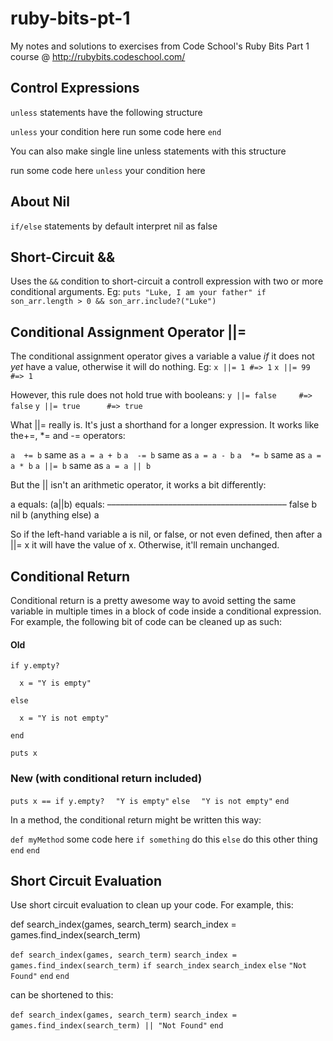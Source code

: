 # ruby-bits-pt-1
My notes and solutions to exercises from Code School's Ruby Bits Part 1 course @ http://rubybits.codeschool.com/

Control Expressions
-------------------
`unless` statements have the following structure

`unless` your condition here
run some code here
`end`

You can also make single line unless statements with this structure

run some code here `unless` your condition here

About Nil
-----------
`if/else` statements by default interpret nil as false

Short-Circuit &&
-----------------
Uses the `&&` condition to short-circuit a controll expression with two or more conditional arguments. Eg:
`puts "Luke, I am your father" if son_arr.length > 0 && son_arr.include?("Luke")`

Conditional Assignment Operator ||=
----------------------
The conditional assignment operator gives a variable a value *if* it does not *yet* have a value, otherwise it will do nothing. Eg:
`x ||= 1 #=> 1`
`x ||= 99 #=> 1`

However, this rule does not hold true with booleans:
`y ||= false     #=> false`
`y ||= true      #=> true`

What ||= really is. It's just a shorthand for a longer expression. It works like the+=, *= and -= operators:

`a  += b`         same as        `a = a + b`
`a  -= b`         same as        `a = a - b`
`a  *= b`         same as        `a = a * b`
`a ||= b`         same as        `a = a || b`

But the || isn't an arithmetic operator, it works a bit differently:

a equals:                  (a||b) equals:
–––––––––––––––––––––––––––––––––––––––––
false                          b
nil                            b
(anything else)             a

So if the left-hand variable a is nil, or false, or not even defined, then after a ||= x it will have the value of x. Otherwise, it'll remain unchanged.

Conditional Return
------------------
Conditional return is a pretty awesome way to avoid setting the same variable in multiple times in a block of code inside a conditional expression. For example, the following bit of code can be cleaned up as such:
#### Old
`if y.empty?`

`  x = "Y is empty"`

`else`

`  x = "Y is not empty"`

`end`

`puts x`

### New (with conditional return included)
`puts x == if y.empty?`
`  "Y is empty"`
`else`
`  "Y is not empty"`
`end`

In a method, the conditional return might be written this way:

`def myMethod`
  some code here
  `if something`
    do this
  `else`
    do this other thing
  `end`
`end`


Short Circuit Evaluation
------------------------
Use short circuit evaluation to clean up your code. For example, this:

def search_index(games, search_term)
  search_index = games.find_index(search_term)

`def search_index(games, search_term)`
  `search_index = games.find_index(search_term)`
  `if search_index`
    `search_index`
  `else`
    `"Not Found"`
  `end`
`end`

can be shortened to this:

`def search_index(games, search_term)`
  `search_index = games.find_index(search_term) || "Not Found"`
`end` 
